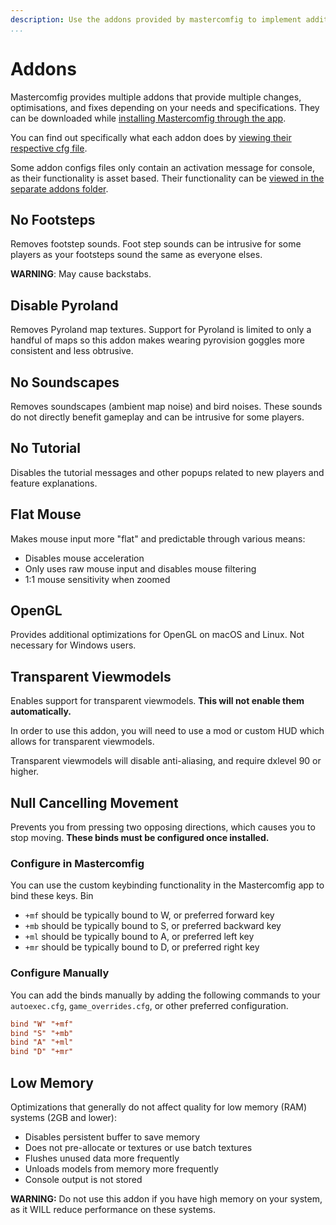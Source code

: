 ```yaml
---
description: Use the addons provided by mastercomfig to implement additional functionality
...
```


# Addons

Mastercomfig provides multiple addons that provide multiple changes, optimisations, and fixes depending on your needs and specifications. They can be downloaded while [installing Mastercomfig through the app](https://mastercomfig.com/app/).

You can find out specifically what each addon does by [viewing their respective cfg file](https://github.com/mastercomfig/mastercomfig/tree/release/config/cfg/addons).

Some addon configs files only contain an activation message for console, as their functionality is asset based. Their functionality can be [viewed in the separate addons folder](https://github.com/mastercomfig/mastercomfig/tree/release/config/addons).

## No Footsteps
Removes footstep sounds. Foot step sounds can be intrusive for some players as your footsteps sound the same as everyone elses.

**WARNING**: May cause backstabs.

## Disable Pyroland
Removes Pyroland map textures. Support for Pyroland is limited to only a handful of maps so this addon makes wearing pyrovision goggles more consistent and less obtrusive.

## No Soundscapes
Removes soundscapes (ambient map noise) and bird noises. These sounds do not directly benefit gameplay and can be intrusive for some players.

## No Tutorial
Disables the tutorial messages and other popups related to new players and feature explanations.

## Flat Mouse
Makes mouse input more "flat" and predictable through various means:

* Disables mouse acceleration
* Only uses raw mouse input and disables mouse filtering
* 1:1 mouse sensitivity when zoomed

## OpenGL
Provides additional optimizations for OpenGL on macOS and Linux. Not necessary for Windows users.

## Transparent Viewmodels
Enables support for transparent viewmodels. **This will not enable them automatically.**

In order to use this addon, you will need to use a mod or custom HUD which allows for transparent viewmodels.

Transparent viewmodels will disable anti-aliasing, and require dxlevel 90 or higher.

## Null Cancelling Movement
Prevents you from pressing two opposing directions, which causes you to stop moving. **These binds must be configured once installed.**

### Configure in Mastercomfig
You can use the custom keybinding functionality in the Mastercomfig app to bind these keys. Bin

* `+mf` should be typically bound to W, or preferred forward key
* `+mb` should be typically bound to S, or preferred backward key
* `+ml` should be typically bound to A, or preferred left key
* `+mr` should be typically bound to D, or preferred right key

### Configure Manually
You can add the binds manually by adding the following commands to your `autoexec.cfg`, `game_overrides.cfg`, or other preferred configuration.

```cfg
bind "W" "+mf"
bind "S" "+mb"
bind "A" "+ml"
bind "D" "+mr"
```

## Low Memory
Optimizations that generally do not affect quality for low memory (RAM) systems (2GB and lower):

* Disables persistent buffer to save memory
* Does not pre-allocate or textures or use batch textures
* Flushes unused data more frequently
* Unloads models from memory more frequently
* Console output is not stored

**WARNING:** Do not use this addon if you have high memory on your system, as it WILL reduce performance on these systems.
